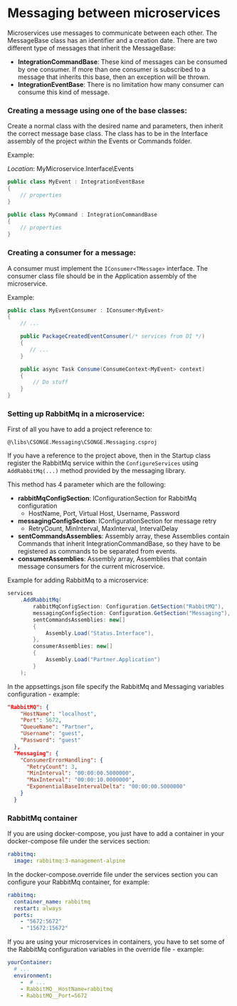 # Messaging between microservices

Microservices use messages to communicate between each other. The MessageBase class has an identifier and a creation date. There are two different type of messages that inherit the MessageBase:

- **IntegrationCommandBase**: These kind of messages can be consumed by one consumer. If more than one consumer is subscribed to a message that inherits this base, then an exception will be thrown.
- **IntegrationEventBase**: There is no limitation how many consumer can consume this kind of message.

### Creating a message using one of the base classes:

Create a normal class with the desired name and parameters, then inherit the correct message base class. The class has to be in the Interface assembly of the project within the Events or Commands folder.

Example:

_Location_: MyMicroservice.Interface\Events

```cs
public class MyEvent : IntegrationEventBase
{
    // properties
}
```

```cs
public class MyCommand : IntegrationCommandBase
{
    // properties
}
```

### Creating a consumer for a message:

A consumer must implement the `IConsumer<TMessage>` interface.
The consumer class file should be in the Application assembly of the microservice.

Example:

```cs
public class MyEventConsumer : IConsumer<MyEvent>
{
    // ...

    public PackageCreatedEventConsumer(/* services from DI */)
    {
       // ...
    }

    public async Task Consume(ConsumeContext<MyEvent> context)
    {
        // Do stuff
    }
}
```

### Setting up RabbitMq in a microservice:

First of all you have to add a project reference to:

```
@\libs\CSONGE.Messaging\CSONGE.Messaging.csproj
```

If you have a reference to the project above, then in the Startup class register the RabbitMq service within the `ConfigureServices` using `AddRabbitMq(...)` method provided by the messaging library.

This method has 4 parameter which are the following:

- **rabbitMqConfigSection**: IConfigurationSection for RabbitMq configuration
  - HostName, Port, Virtual Host, Username, Password
- **messagingConfigSection**: IConfigurationSection for message retry
  - RetryCount, MinInterval, MaxInterval, IntervalDelay
- **sentCommandsAssemblies**: Assembly array, these Assemblies contain Commands that inherit IntegrationCommandBase, so they have to be registered as commands to be separated from events.
- **consumerAssemblies**: Assembly array, Assemblies that contain message consumers for the current microservice.

Example for adding RabbitMq to a microservice:

```cs
services
    .AddRabbitMq(
        rabbitMqConfigSection: Configuration.GetSection("RabbitMQ"),
        messagingConfigSection: Configuration.GetSection("Messaging"),
        sentCommandsAssemblies: new[]
        {
            Assembly.Load("Status.Interface"),
        },
        consumerAssemblies: new[]
        {
            Assembly.Load("Partner.Application")
        }
    );
```

In the appsettings.json file specify the RabbitMq and Messaging variables configuration - example:

```json
"RabbitMQ": {
    "HostName": "localhost",
    "Port": 5672,
    "QueueName": "Partner",
    "Username": "guest",
    "Password": "guest"
  },
  "Messaging": {
    "ConsumerErrorHandling": {
      "RetryCount": 3,
      "MinInterval": "00:00:00.5000000",
      "MaxInterval": "00:00:10.0000000",
      "ExponentialBaseIntervalDelta": "00:00:00.5000000"
    }
  }
```

### RabbitMq container

If you are using docker-compose, you just have to add a container in your docker-compose file under the services section:

```yml
rabbitmq:
  image: rabbitmq:3-management-alpine
```

In the docker-compose.override file under the services section you can configure your RabbitMq container, for example:

```yml
rabbitmq:
  container_name: rabbitmq
  restart: always
  ports:
    - "5672:5672"
    - "15672:15672"
```

If you are using your microservices in containers, you have to set some of the RabbitMq configuration variables in the override file - example:

```yml
yourContainer:
  # ...
  environment:
    -  # ...
    - RabbitMQ__HostName=rabbitmq
    - RabbitMQ__Port=5672
```
